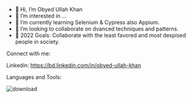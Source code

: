 - 👋 Hi, I’m Obyed Ullah Khan
- 👀 I’m interested in ...
- 🌱 I’m currently learning Selenium & Cypress also Appium. 
- 💞️ I’m looking to collaborate on dvanced techniques and patterns.
- 🥅 2022 Goals: Collaborate with the least favored and most despised people in society.

Connect with me:

Linkedin: https://bd.linkedin.com/in/obyed-ullah-khan

Languages and Tools:



![download](https://user-images.githubusercontent.com/61733348/163922427-acb9beb2-c686-4e9a-a6e0-84c2feec8b0c.jpg)
